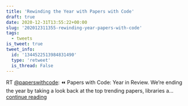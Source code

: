 ```yaml
---
title: 'Rewinding the Year with Papers with Code'
draft: true
date: 2020-12-31T13:55:22+00:00
slug: '202012311355-rewinding-year-papers-with-code'
tags:
  - tweets
is_tweet: true
tweet_info:
  id: '1344522513984831490'
  type: 'retweet'
  is_thread: False
---
```




RT [@paperswithcode](https://x.com/paperswithcode): ⏪ Papers with Code: Year in Review. We’re ending the year by taking a look back at the top trending papers, libraries a… [continue reading](https://x.com/sytelus/status/1344522513984831490)
